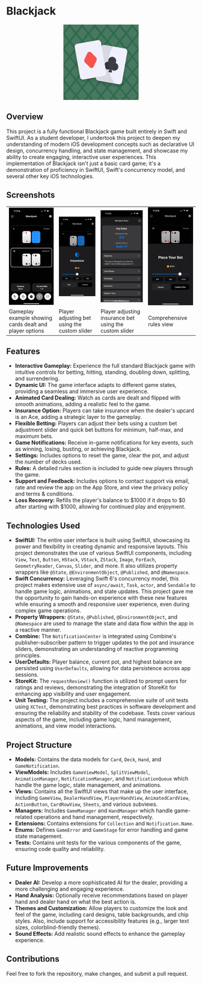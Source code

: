 # Blackjack

<p align="center">
  <img src="https://github.com/jakepalanca/Blackjack/blob/main/Screenshots/icon.png" 
       alt="Blackjack Logo" 
       width="200"
</p>

## Overview

This project is a fully functional Blackjack game built entirely in Swift and SwiftUI. As a student developer, I undertook this project to deepen my understanding of modern iOS development concepts such as declarative UI design, concurrency handling, and state management, and showcase my ability to create engaging, interactive user experiences. This implementation of Blackjack isn't just a basic card game; it's a demonstration of proficiency in SwiftUI, Swift's concurrency model, and several other key iOS technologies.

## Screenshots

<table>
   <tr>
      <td><img src="https://raw.githubusercontent.com/jakepalanca/Blackjack/main/Screenshots/screenshot_1.PNG" width="200"/></td>
      <td><img src="https://raw.githubusercontent.com/jakepalanca/Blackjack/main/Screenshots/screenshot_2.PNG" width="200"/></td>
      <td><img src="https://raw.githubusercontent.com/jakepalanca/Blackjack/main/Screenshots/screenshot_3.PNG" width="200"/></td>
      <td><img src="https://raw.githubusercontent.com/jakepalanca/Blackjack/main/Screenshots/screenshot_4.PNG" width="200"/></td>
   </tr>
   <tr>
      <td>Gameplay example showing cards dealt and player options</td>
      <td>Player adjusting bet using the custom slider</td>
      <td>Player adjusting insurance bet using the custom slider</td>
      <td>Comprehensive rules view</td>
   </tr>
</table>

## Features

-   **Interactive Gameplay:** Experience the full standard Blackjack game with intuitive controls for betting, hitting, standing, doubling down, splitting, and surrendering.
-   **Dynamic UI:** The game interface adapts to different game states, providing a seamless and immersive user experience.
-   **Animated Card Dealing:** Watch as cards are dealt and flipped with smooth animations, adding a realistic feel to the game.
-   **Insurance Option:** Players can take insurance when the dealer's upcard is an Ace, adding a strategic layer to the gameplay.
-   **Flexible Betting:** Players can adjust their bets using a custom bet adjustment slider and quick bet buttons for minimum, half-max, and maximum bets.
-   **Game Notifications:** Receive in-game notifications for key events, such as winning, losing, busting, or achieving Blackjack.
-   **Settings:** Includes options to reset the game, clear the pot, and adjust the number of decks used.
-   **Rules:** A detailed rules section is included to guide new players through the game.
-   **Support and Feedback:** Includes options to contact support via email, rate and review the app on the App Store, and view the privacy policy and terms & conditions.
-   **Loss Recovery:** Refills the player's balance to $1000 if it drops to $0 after starting with $1000, allowing for continued play and enjoyment.

## Technologies Used

-   **SwiftUI:** The entire user interface is built using SwiftUI, showcasing its power and flexibility in creating dynamic and responsive layouts. This project demonstrates the use of various SwiftUI components, including `View`, `Text`, `Button`, `HStack`, `VStack`, `ZStack`, `Image`, `ForEach`, `GeometryReader`, `Canvas`, `Slider`, and more. It also utilizes property wrappers like `@State`, `@EnvironmentObject`, `@Published`, and `@Namespace`.
-   **Swift Concurrency:** Leveraging Swift 6's concurrency model, this project makes extensive use of `async/await`, `Task`, `actor`, and `Sendable` to handle game logic, animations, and state updates. This project gave me the opportunity to gain hands-on experience with these new features while ensuring a smooth and responsive user experience, even during complex game operations.
-   **Property Wrappers:** `@State`, `@Published`, `@EnvironmentObject`, and `@Namespace` are used to manage the state and data flow within the app in a reactive manner.
-   **Combine:** The `NotificationCenter` is integrated using Combine's publisher-subscriber pattern to trigger updates to the pot and insurance sliders, demonstrating an understanding of reactive programming principles.
-   **UserDefaults:** Player balance, current pot, and highest balance are persisted using `UserDefaults`, allowing for data persistence across app sessions.
-   **StoreKit:** The `requestReview()` function is utilized to prompt users for ratings and reviews, demonstrating the integration of StoreKit for enhancing app visibility and user engagement.
-   **Unit Testing:** The project includes a comprehensive suite of unit tests using `XCTest`, demonstrating best practices in software development and ensuring the reliability and stability of the codebase. Tests cover various aspects of the game, including game logic, hand management, animations, and view model interactions.

## Project Structure

-   **Models:** Contains the data models for `Card`, `Deck`, `Hand`, and `GameNotification`.
-   **ViewModels:** Includes `GameViewModel`, `SplitViewModel`, `AnimationManager`, `NotificationManager`, and `NotificationQueue` which handle the game logic, state management, and animations.
-   **Views:** Contains all the SwiftUI views that make up the user interface, including `GameView`, `DealerHandView`, `PlayerHandView`, `AnimatedCardView`, `ActionButton`, `CardRowView`, `Sheets`, and various subviews.
-   **Managers:** Includes `GameManager` and `HandManager` which handle game-related operations and hand management, respectively.
-   **Extensions:** Contains extensions for `Collection` and `Notification.Name`.
-   **Enums:** Defines `GameError` and `GameStage` for error handling and game state management.
-   **Tests:** Contains unit tests for the various components of the game, ensuring code quality and reliability.

## Future Improvements

-   **Dealer AI:** Develop a more sophisticated AI for the dealer, providing a more challenging and engaging experience.
-   **Hand Analysis:** Optionally receive recommendations based on player hand and dealer hand on what the best action is.
-   **Themes and Customization:** Allow players to customize the look and feel of the game, including card designs, table backgrounds, and chip styles. Also, include support for accessibility features (e.g., larger text sizes, colorblind-friendly themes).
-   **Sound Effects:** Add realistic sound effects to enhance the gameplay experience.

## Contributions

Feel free to fork the repository, make changes, and submit a pull request.
